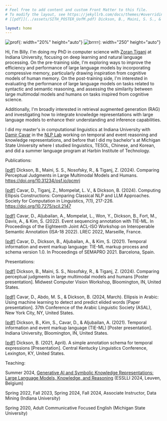 ```yaml
---
# Feel free to add content and custom Front Matter to this file.
# To modify the layout, see https://jekyllrb.com/docs/themes/#overriding-theme-defaults
# [[pdf]](../assets/SITH_POSTER_UofM.pdf) Dickson, B., Maini, S. S., & Tiganj, Z. (2024). Comparing LLMs and Cognitive Models of Memory [Poster presentation]. Midwest Speech & Language Days, Ann Arbor, MI, United States.

layout: home
---
```

![prof](../assets/images/prof.png){: width="20%" height="auto"}
![brrrr](../assets/images/brrrr.jpg){: width="250" height="auto"}

Hi, I'm Billy. I'm doing my PhD in computer science with [Zoran Tiganj](https://homes.luddy.indiana.edu/ztiganj/) at Indiana University, focusing on deep learning and natural language processing. On the pre-training side, I'm exploring ways to improve the efficiency and performance of large language models by incorporating compressive memory, particularly drawing inspiration from cognitive models of human memory. On the post-training side, I'm interested in evaluating the performance of large language models on tasks related to syntactic and semantic reasoning, and assessing the similarity between large multimodal models and humans on tasks inspired from cognitive science.  

Additionally, I'm broadly interested in retrieval augmented generation (RAG) and investigating how to integrate knowledge representations with large language models to enhance their understanding and inference capabilities.

I did my master's in computational linguistics at Indiana University with [Damir Cavar](https://damir.cavar.me/) in the [NLP Lab](https://nlp-lab.org/) working on temporal and event reasoning and knowledge representations, and before that I did my bachelor's at Michigan State University where I studied linguistics, TESOL, Chinese, and Korean, and did a summer language program at Harbin Institute of Technology.

Publications:

[[pdf]](https://osf.io/preprints/psyarxiv/pcmrj) Dickson, B., Maini, S. S., Nosofsky, R., & Tiganj, Z. (2024). Comparing Perceptual Judgments in Large Multimodal Models and Humans. https://doi.org/10.31234/osf.io/pcmrj

[[pdf]](https://openpublishing.library.umass.edu/scil/article/id/2147/) Cavar, D., Tiganj, Z., Mompelat, L. V., & Dickson, B. (2024). Computing Ellipsis Constructions: Comparing Classical NLP and LLM Approaches. Society for Computation in Linguistics, 7(1), 217-226. https://doi.org/10.7275/scil.2147

[[pdf]](https://sigsem.uvt.nl/isa18/ISA-18_32_Paper.pdf) Cavar, D., Aljubailan, A., Mompelat, L., Won, Y., Dickson, B., Fort, M., Davis, A., & Kim, S. (2022). Event sequencing annotation with TIE-ML. In Proceedings of the Eighteenth Joint ACL-ISO Workshop on Interoperable Semantic Annotation (ISA-18 2022). LREC 2022, Marseille, France.

[[pdf]](https://arxiv.org/abs/2109.13892) Cavar, D., Dickson, B., Aljubailan, A., & Kim, S. (2021). Temporal information and event markup language: TIE-ML markup process and schema version 1.0. In Proceedings of SEMAPRO 2021. Barcelona, Spain.

Presentations:

[[pdf]](../assets/dickson_maini_rocks_poster.pdf) Dickson, B., Maini, S. S., Nosofsky, R., & Tiganj, Z. (2024). Comparing perceptual judgments in large multimodal models and humans [Poster presentation]. Midwest Computer Vision Workshop, Bloomington, IN, United States.

[[pdf]](https://nlp-lab.org/publications/Ellipsis_IU.pdf) Cavar, D., Abdo, M. S., & Dickson, B. (2024, March). Ellipsis in Arabic: Using machine learning to detect and predict elided words [Paper presentation]. 37th Conference of the Arabic Linguistic Society (ASAL), New York City, NY, United States.

[[pdf]](https://nlp-lab.org/timeevents/TIEML_Poster_8_27.pdf) Dickson, B., Kim, S., Cavar, D., & Aljubailan, A. (2021). Temporal information and event markup language (TIE-ML) [Poster presentation]. Indiana University, Bloomington, IN, United States.

[[pdf]](../assets/Dickson_Time_CKLiC_21.pdf) Dickson, B. (2021, April). A simple annotation schema for temporal expressions [Presentation]. Central Kentucky Linguistics Conference, Lexington, KY, United States.

Teaching:

Summer 2024, [Generative AI and Symbolic Knowledge Representations: Large Language Models, Knowledge, and Reasoning](https://damir.cavar.me/ESSLLI24_LLM_KG.github.io/) (ESSLLI 2024, Leuven, Belgium)

Spring 2022, Fall 2023, Spring 2024, Fall 2024, Associate Instructor, Data Mining (Indiana University)

Spring 2020, Adult Communicative Focused English (Michigan State University)